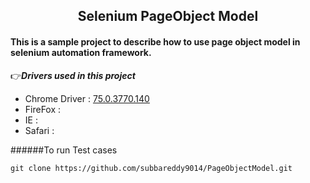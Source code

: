<h2 align="center">Selenium PageObject Model</h2>
<h4>This is a sample project to describe how to use page object model in selenium automation framework.</h4>

👉***Drivers used in this project***
* Chrome Driver : [75.0.3770.140](http://chromedriver.chromium.org/)
* FireFox       : 
* IE            :
* Safari        :

######To run Test cases
```
git clone https://github.com/subbareddy9014/PageObjectModel.git
```